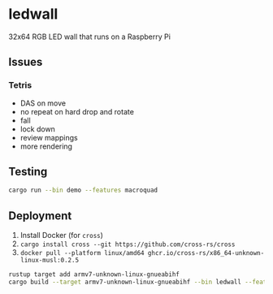 # ledwall

32x64 RGB LED wall that runs on a Raspberry Pi

## Issues

### Tetris

- DAS on move
- no repeat on hard drop and rotate
- fall
- lock down
- review mappings
- more rendering

## Testing

```sh
cargo run --bin demo --features macroquad
```

## Deployment

1. Install Docker (for `cross`)
2. `cargo install cross --git https://github.com/cross-rs/cross`
3. `docker pull --platform linux/amd64 ghcr.io/cross-rs/x86_64-unknown-linux-musl:0.2.5`

```sh
rustup target add armv7-unknown-linux-gnueabihf
cargo build --target armv7-unknown-linux-gnueabihf --bin ledwall --features rpi-led-matrix
```

